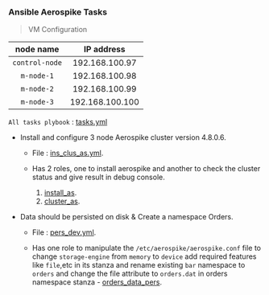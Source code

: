 ### Ansible Aerospike Tasks

> VM  Configuration

node name | IP address
:--: | :--:
`control-node` | 192.168.100.97
`m-node-1` | 192.168.100.98
`m-node-2` | 192.168.100.99
`m-node-3` | 192.168.100.100

`All tasks plybook` : [tasks.yml](https://github.com/alwaysiamkk/Internship/blob/main/Week%207/tasks.yml)

* Install and configure 3 node Aerospike cluster version 4.8.0.6.

    * File : [ins_clus_as.yml](https://github.com/alwaysiamkk/Internship/blob/main/Week%207/ins_clus_as.yml).

    * Has 2 roles, one to install aerospike and another to check the cluster status and give result in debug console.

        1. [install_as](https://github.com/alwaysiamkk/Internship/blob/main/Week%207/roles/install_as/tasks/main.yml).
        2. [cluster_as](https://github.com/alwaysiamkk/Internship/blob/main/Week%207/roles/cluster_as/tasks/main.yml).

* Data should be persisted on disk & Create a namespace Orders.

    * File : [pers_dev.yml](https://github.com/alwaysiamkk/Internship/blob/main/Week%207/pers_dev.yml).

    * Has one role to manipulate the `/etc/aerospike/aerospike.conf` file to change `storage-engine` from `memory` to `device` add required features like `file`,etc in its stanza and rename existing `bar` namespace to `orders` and change the file attribute to `orders.dat` in orders namespace stanza - [orders_data_pers](https://github.com/alwaysiamkk/Internship/blob/main/Week%207/roles/orders_data_pers/tasks/main.yml).
